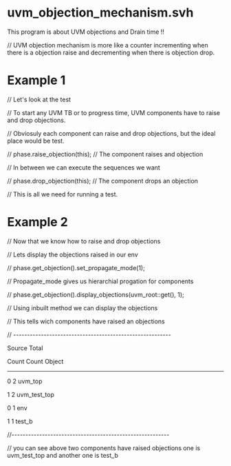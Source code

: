 # uvm_objection_mechanism.svh
This program is about UVM objections and Drain time !! 

// UVM objection mechanism is more like a counter incrementing when there is a objection raise and decrementing when there is objection drop.

# Example 1

// Let's look at the test 

// To start any UVM TB or to progress time, UVM components have to raise and drop objections.

// Obviosuly each component can raise and drop objections, but the ideal place would be test.

// phase.raise_objection(this); // The component raises and objection
 
 // In between we can execute the sequences we want
 
//   phase.drop_objection(this); // The component drops an objection

// This is all we need for running a test.

# Example 2

// Now that we know how to raise and drop objections

// Lets display the objections raised in our env

// phase.get_objection().set_propagate_mode(1);  

// Propagate_mode gives us hierarchial progation for components

// phase.get_objection().display_objections(uvm_root::get(), 1); 

// Using inbuilt method we can display the objections

// This tells wich components have raised an objections

// ---------------------------------------------------------

Source  Total   

 Count    Count     Object

 ---------------------------------------------------------

 0         2       uvm_top

 1         2         uvm_test_top

 0         1           env

 1         1             test_b

//---------------------------------------------------------

// you can see above two components have raised objections one is uvm_test_top and another one is test_b
